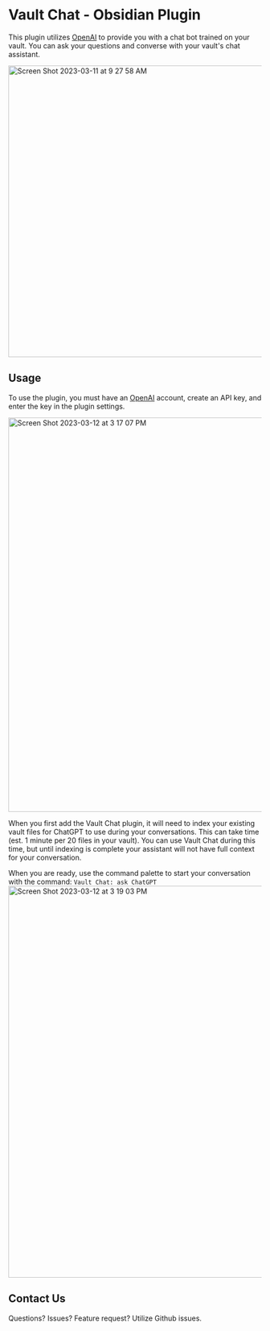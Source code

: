 # Vault Chat - Obsidian Plugin

This plugin utilizes [OpenAI](https://platform.openai.com/) to provide you with a chat bot trained on your vault. You can ask your questions and converse with your vault's chat assistant.

<img width="579" alt="Screen Shot 2023-03-11 at 9 27 58 AM" src="https://user-images.githubusercontent.com/3997573/224574052-6be713f7-efa9-4f32-b8dc-30a0a4143328.png">

## Usage

To use the plugin, you must have an [OpenAI](https://platform.openai.com/) account, create an API key, and enter the key in the plugin settings.

<img width="783" alt="Screen Shot 2023-03-12 at 3 17 07 PM" src="https://user-images.githubusercontent.com/3997573/224574241-886e4260-d591-4da1-bcad-402c6eb9b4c0.png">

When you first add the Vault Chat plugin, it will need to index your existing vault files for ChatGPT to use during your conversations. This can take time (est. 1 minute per 20 files in your vault). You can use Vault Chat during this time, but until indexing is complete your assistant will not have full context for your conversation.

When you are ready, use the command palette to start your conversation with the command: `Vault Chat: ask ChatGPT`
<img width="778" alt="Screen Shot 2023-03-12 at 3 19 03 PM" src="https://user-images.githubusercontent.com/3997573/224574331-f3e16d8b-a17b-483b-834f-14f795ad3029.png">

## Contact Us
Questions? Issues? Feature request?
Utilize Github issues.
